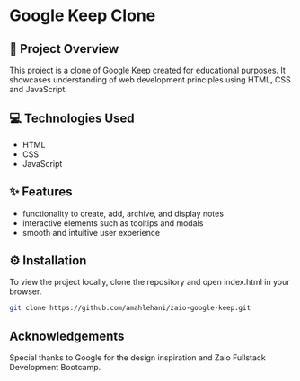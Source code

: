 
# Google Keep Clone

## 📖 Project Overview
This project is a clone of Google Keep created for educational purposes. It showcases understanding of web development principles using HTML, CSS and JavaScript. 

## 💻 Technologies Used
* HTML
* CSS
* JavaScript

## ✨ Features

* functionality to create, add, archive, and display notes
* interactive elements such as tooltips and modals
* smooth and intuitive user experience

## ⚙️ Installation
To view the project locally, clone the repository and open index.html in your browser.

```bash
git clone https://github.com/amahlehani/zaio-google-keep.git
```
## Acknowledgements

Special thanks to Google for the design inspiration and Zaio Fullstack Development Bootcamp.
